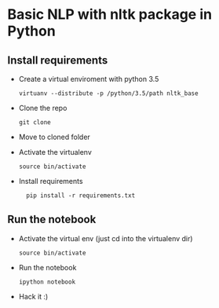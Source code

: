# Basic NLP with nltk package in Python

## Install requirements

- Create a virtual enviroment with python 3.5
  
  ```
  virtuanv --distribute -p /python/3.5/path nltk_base
  ```
- Clone the repo
	
  ```
  git clone 
  ```

- Move to cloned folder

- Activate the virtualenv
  
  ```
  source bin/activate
  ```
- Install requirements
  
  ```
  	pip install -r requirements.txt
  ```

## Run the notebook
- Activate the virtual env (just cd into the virtualenv dir)

  ```
  source bin/activate
  ```

- Run the notebook
  
  ```
  ipython notebook
  ```
- Hack it :)